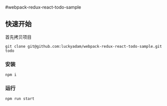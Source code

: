 #webpack-redux-react-todo-sample

## 快速开始

首先拷贝项目

```
git clone git@github.com:luckyadam/webpack-redux-react-todo-sample.git todo
```

### 安装

```
npm i
```

### 运行

```
npm run start
```
